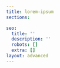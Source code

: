 ```yaml
---
title: lorem-ipsum
sections: 

seo:
  title: ''
  description: ''
  robots: []
  extra: []
layout: advanced
---
```


